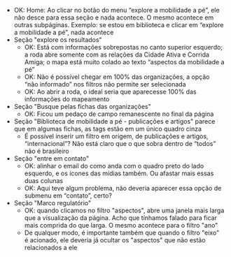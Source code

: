 - OK: Home: Ao clicar no botão do menu “explore a mobilidade a pé”, ele não desce para essa seção e nada acontece. O mesmo acontece em outras subpáginas. Exemplo: se estou em biblioteca e clicar em “explore a mobilidade a pé”, nada acontece 
- Seção "explore os resultados"
	- OK: Está com informações sobrepostas no canto superior esquerdo; a roda abre somente com as relações da Cidade Ativa e Corrida Amiga; o mapa está muito colado ao texto “aspectos da mobilidade a pé”
	- OK: Não é possível chegar em 100% das organizações, a opção “não informado” nos filtros não permite ser selecionada 
	- OK: Ao abrir a roda, o ideal seria que aparecesse 100% das informações do mapeamento
- Seção "Busque pelas fichas das organizações"
	- OK: Ficou um pedaço de campo remanescente no final da página
- Seção "Biblioteca de mobilidade a pé - publicações e artigos"
parece que em algumas fichas, as tags estão em um único quadro cinza
	- É possível inserir um filtro em origem, de publicações e artigos, “internacional”? Não está claro que o que sobra dentro de “todos” não é brasileiro
- Seção "entre em contato"
	- OK: alinhar o email do como anda com o quadro preto do lado esquerdo, e os ícones das mídias também. Ou afastar mais essas duas colunas
	- OK: Aqui teve algum problema, não deveria aparecer essa opção de submenu em “contato”, certo?
- Seção "Marco regulatório"
	- OK: quando clicamos no filtro "aspectos", abre uma janela mais larga que a visualização da página. Acho que tínhamos falado para ficar mais comprida do que larga. O mesmo acontece para o filtro "ano"
	- De qualquer modo, é importante também que quando o filtro "eixo" é acionado, ele deveria já ocultar os "aspectos" que não estão relacionados a ele

